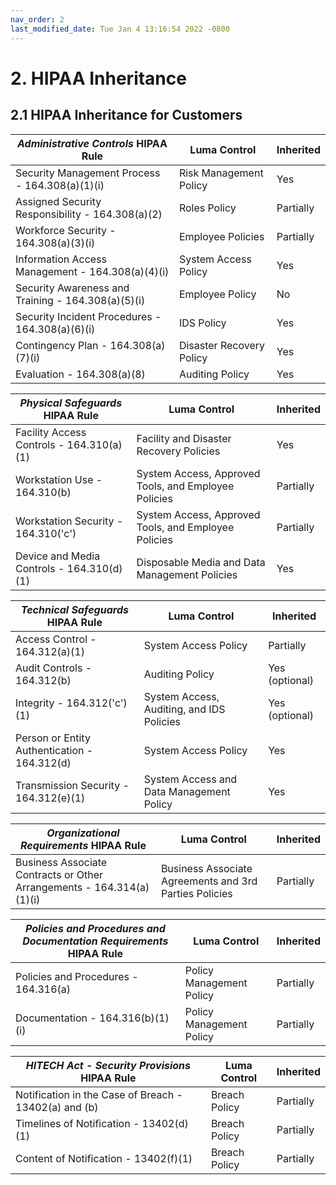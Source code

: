 ```yaml
---
nav_order: 2
last_modified_date: Tue Jan 4 13:16:54 2022 -0800
---
```



# 2. HIPAA Inheritance

## 2.1 HIPAA Inheritance for Customers

| _Administrative Controls_ HIPAA Rule               | Luma Control             | Inherited |
|----------------------------------------------------|--------------------------|-----------|
| Security Management Process - 164.308(a)(1)(i)     | Risk Management Policy   | Yes       |
| Assigned Security Responsibility - 164.308(a)(2)   | Roles Policy             | Partially |
| Workforce Security - 164.308(a)(3)(i)              | Employee Policies        | Partially |
| Information Access Management - 164.308(a)(4)(i)   | System Access Policy     | Yes       |
| Security Awareness and Training - 164.308(a)(5)(i) | Employee Policy          | No        |
| Security Incident Procedures - 164.308(a)(6)(i)    | IDS Policy               | Yes       |
| Contingency Plan - 164.308(a)(7)(i)                | Disaster Recovery Policy | Yes       |
| Evaluation - 164.308(a)(8)                         | Auditing Policy          | Yes       |

| _Physical Safeguards_ HIPAA Rule          | Luma Control                                         | Inherited |
|-------------------------------------------|------------------------------------------------------|-----------|
| Facility Access Controls - 164.310(a)(1)  | Facility and Disaster Recovery Policies              | Yes       |
| Workstation Use - 164.310(b)              | System Access, Approved Tools, and Employee Policies | Partially |
| Workstation Security - 164.310('c')       | System Access, Approved Tools, and Employee Policies | Partially |
| Device and Media Controls - 164.310(d)(1) | Disposable Media and Data Management Policies        | Yes       |

| _Technical Safeguards_ HIPAA Rule            | Luma Control                              | Inherited      |
|----------------------------------------------|-------------------------------------------|----------------|
| Access Control - 164.312(a)(1)               | System Access Policy                      | Partially      |
| Audit Controls - 164.312(b)                  | Auditing Policy                           | Yes (optional) |
| Integrity - 164.312('c')(1)                  | System Access, Auditing, and IDS Policies | Yes (optional) |
| Person or Entity Authentication - 164.312(d) | System Access Policy                      | Yes            |
| Transmission Security - 164.312(e)(1)        | System Access and Data Management Policy  | Yes            |

| _Organizational Requirements_ HIPAA Rule                              | Luma Control                                           | Inherited |
|-----------------------------------------------------------------------|--------------------------------------------------------|-----------|
| Business Associate Contracts or Other Arrangements - 164.314(a)(1)(i) | Business Associate Agreements and 3rd Parties Policies | Partially |

| _Policies and Procedures and Documentation Requirements_ HIPAA Rule | Luma Control             | Inherited |
|---------------------------------------------------------------------|--------------------------|-----------|
| Policies and Procedures - 164.316(a)                                | Policy Management Policy | Partially |
| Documentation - 164.316(b)(1)(i)                                    | Policy Management Policy | Partially |

| _HITECH Act - Security Provisions_ HIPAA Rule         | Luma Control | Inherited |
|-------------------------------------------------------|---------------|-----------|
| Notification in the Case of Breach - 13402(a) and (b) | Breach Policy | Partially |
| Timelines of Notification - 13402(d)(1)               | Breach Policy | Partially |
| Content of Notification - 13402(f)(1)                 | Breach Policy | Partially |

